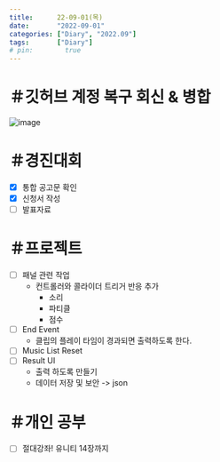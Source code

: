 ```yaml
---
title:      22-09-01(목)
date:       "2022-09-01"
categories: ["Diary", "2022.09"]
tags:       ["Diary"]
# pin:        true
---
```


# ＃깃허브 계정 복구 회신 & 병합
![image](https://user-images.githubusercontent.com/110334366/187933170-fdbbbb8d-16d2-493f-93c7-eda76fe3f614.png)

# ＃경진대회
- [x] 통합 공고문 확인
- [x] 신청서 작성
- [ ] 발표자료

# ＃프로젝트
- [ ] 패널 관련 작업
  - 컨트롤러와 콜라이더 트리거 반응 추가
     - 소리
     - 파티클
     - 점수
- [ ] End Event
  - 클립의 플레이 타임이 경과되면 출력하도록 한다.
- [ ] Music List Reset
- [ ] Result UI
  - 출력 하도록 만들기
  - 데이터 저장 및 보안 -> json


# ＃개인 공부
- [ ] 절대강좌! 유니티 14장까지